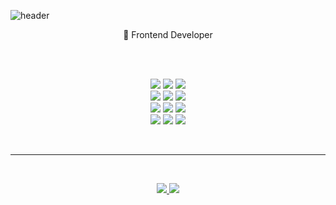
![header](https://capsule-render.vercel.app/api?type=waving&color=auto&height=300&section=header&text=kimnamsun();&fontSize=90)
<br>
<p align='center'>
🌱 Frontend Developer
</p>
<br>
<p align='center'>
    
 <br>
  <img src="https://img.shields.io/badge/-JavaScript(ES6%2B)-EFD81D"/> <img src="https://img.shields.io/badge/-TypeScript-3074C0"/> <img src="https://img.shields.io/badge/-React-3CAEA3"/> <br> 
    <img src="https://img.shields.io/badge/-HTML/CSS-E44D26"/> <img src="https://img.shields.io/badge/-SASS-ff69b4" /> <img src="https://img.shields.io/badge/-Styled Component-D76EC1" /> <br>
    <img src="https://img.shields.io/badge/-JAVA-red" /> <img src="https://img.shields.io/badge/-Spring-yellowgreen" /> <img src="https://img.shields.io/badge/-Ruby on Rails-AB1201" /> 
    <br>
     <img src="https://img.shields.io/badge/-Oracle-327da8"/> <img src="https://img.shields.io/badge/-MySql-006F8C"/> 
    <img src="https://img.shields.io/badge/-Git-black"/>
</p>
<br>
<hr>
<br>
<p align='center'>
  <a href="https://velog.io/@nsunny0908">
    <img src="https://img.shields.io/badge/Tech%20Blog-11B48A?style=flat-square&logo=Vimeo&logoColor=white"/>
  </a>
  <a href="http://kimnamsun.github.io/">
    <img src="https://img.shields.io/badge/GitHub%20Blog-181717?style=flat-square&logo=GitHub&logoColor=white"/>
  </a>
<!--   <a href="https://www.notion.so/namsun-Kim-3e32988d63aa4845b131edb4fd522b6a">
    <img src="https://img.shields.io/badge/portfolio-6E519D?style=flat-square&logo=Notion&logoColor=white"/>
  </a> -->
</p>

